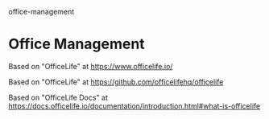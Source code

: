 office-management
# Office Management

Based on "OfficeLife" at https://www.officelife.io/

Based on "OfficeLife" at https://github.com/officelifehq/officelife

Based on "OfficeLife Docs" at https://docs.officelife.io/documentation/introduction.html#what-is-officelife
